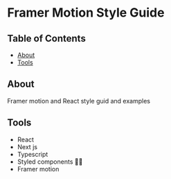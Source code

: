 # Framer Motion Style Guide

## Table of Contents

- [About](#about)
- [Tools](#tools)

## About <a name = "about"></a>

Framer motion and React style guid and examples

## Tools <a name = "tools"></a>

- React
- Next js
- Typescript
- Styled components 💅🏻
- Framer motion
